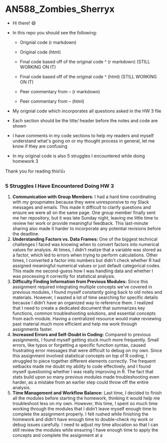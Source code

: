 # AN588_Zombies_Sherryx

-   Hi there! 😄

-   In this repo you should see the following:

    -   Orignial code (r markdown)

    -   Original code (html)

    -   Final code based off of the original code \^ (r markdown) (STILL WORKING ON IT)

    -   Final code based off of the original code \^ (html) (STILL WORKING ON IT)

    -   Peer commentary from – (r markdown)

    -   Peer commentary from – (html)

-   My orignial code which incorporates all questions asked in the HW 3 file

-   Each section should be the title/ header before the notes and code are shown

-   I have comments in my code sections to help my readers and myself understand what's going on or my thought process in general, let me know if they are confusing

-   In my original code is also 5 struggles I encountered while doing homework 3

Thank you for reading this!👍

### 5 Struggles I Have Encountered Doing HW 3

1.  **Communication with Group Members**: I had a hard time coordinating with my groupmates because they were unresponsive to my Slack messages and emails. This made it difficult to clarify questions and ensure we were all on the same page. One group member finally sent me her repository, but it was late Sunday night, leaving me little time to review her work or provide meaningful feedback. This last-minute sharing also made it harder to incorporate any potential revisions before the deadline.
2.  **Understanding Factors vs. Data Frames:** One of the biggest technical challenges I faced was knowing when to convert factors into numerical values for analysis. At times, I didn’t realize that a variable was stored as a factor, which led to errors when trying to perform calculations. Other times, I converted a factor into numbers but didn't check whether R had assigned meaningful numerical values or just default categorical codes. This made me second-guess how I was handling data and whether I was processing it correctly for statistical analysis.
3.  **Difficulty Finding Information from Previous Modules:** Since this assignment required integrating multiple concepts we’ve covered in previous modules, I found myself constantly going back to old notes and materials. However, I wasted a lot of time searching for specific details because I didn’t have an organized way to reference them. I realized that I need to create a dedicated document that summarizes key functions, common troubleshooting solutions, and essential concepts from each module. Having a centralized resource would make reviewing past material much more efficient and help me work through assignments faster.
4.  **Increased Errors and Self-Doubt in Coding:** Compared to previous assignments, I found myself getting stuck much more frequently. Small errors, like typos or forgetting a specific function syntax, caused frustrating error messages that were difficult to debug on my own. Since this assignment involved statistical concepts on top of R coding, I struggled to piece together different elements correctly. The frequent setbacks made me doubt my ability to code effectively, and I found myself questioning whether I was really improving in R. The fact that stats build upon so many previous modules made troubleshooting even harder, as a mistake from an earlier step could throw off the entire analysis.
5.  **Time Management and Workflow Balance:** Last time, I decided to finish all the modules before starting the homework, thinking it would help me troubleshoot less on my own. However, this time, I spent so much time working through the modules that I didn’t leave myself enough time to complete the assignment properly. I felt rushed while finishing the homework and didn’t have enough time to double-check my work or debug issues carefully. I need to adjust my time allocation so that I can still review the modules while ensuring I have enough time to apply the concepts and complete the assignment at a
